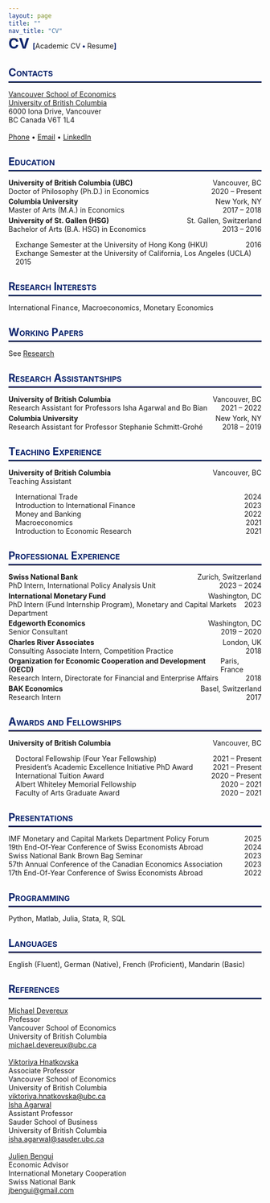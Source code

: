 ```yaml
---
layout: page
title: ""
nav_title: "CV"
---
```

<div style="margin-top: -2em; margin-bottom: 1em;">
  <span style="color: #0c246c; font-weight: bold; font-size: 2em;">
    CV
    <span style="color: #0c246c; font-weight: bold; font-size: 0.5em;">[</span><a href="/assets/cv/Vogt_Oliver_CV.pdf" target="_blank" style="font-size: 0.5em; font-weight: normal; text-decoration: none;">Academic CV</a><span style="color: #0c246c; font-weight: bold; font-size: 0.5em;"> &bull; </span><a href="/assets/cv/Vogt_Oliver_Resume.pdf" target="_blank" style="font-size: 0.5em; font-weight: normal; text-decoration: none;">Resume</a><span style="color: #0c246c; font-weight: bold; font-size: 0.5em;">]</span>
  </span>
</div>
<!--
<div style="margin-top: -2em; margin-bottom: 1em;">
  <span style="color: #0c246c; font-weight: bold; font-size: 2em;">
    CV
    <span style="color: #0c246c; font-weight: bold; font-size: 0.5em;">[</span><a href="/assets/cv/Vogt_Oliver_CV.pdf" target="_blank" style="font-size: 0.5em; font-weight: normal; text-decoration: none;">PDF</a><span style="color: #0c246c; font-weight: bold; font-size: 0.5em;"></span><span style="color: #0c246c; font-weight: bold; font-size: 0.5em;">]</span>
  </span>
</div>
-->
<!-- Contacts -->
<div style="margin-top: 2em;">
  <span style="color: #0c246c; font-variant: small-caps; font-weight: bold; font-size: 1.5em;">
    Contacts
  </span>
</div>
<hr style="border: none; border-top: 2px solid #0c246c; margin: 0.3em 0 1em 0;">
<a href="https://economics.ubc.ca/">
  Vancouver School of Economics<br>
  University of British Columbia
</a><br>
6000 Iona Drive, Vancouver<br>
BC Canada V6T 1L4<br>
<br>
<a href="tel:+41765268599">Phone</a> &bull; <a href="mailto:oliver.p.vogt@gmail.com">Email</a> &bull; <a href="https://www.linkedin.com/in/oliver-vogt-75011914a">LinkedIn</a>

<!-- Education -->
<div style="margin-top: 2em;">
  <span style="color: #0c246c; font-variant: small-caps; font-weight: bold; font-size: 1.5em;">
    Education
  </span>
</div>
<hr style="border: none; border-top: 2px solid #0c246c; margin: 0.3em 0 1em 0;">
<!-- UBC -->
<div class="cv-flex" style="display: flex; justify-content: space-between;">
  <span><b>University of British Columbia (UBC)</b></span>
  <span>Vancouver, BC</span>
</div>
<div class="cv-flex" style="display: flex; justify-content: space-between;">
  <span>Doctor of Philosophy (Ph.D.) in Economics</span>
  <span>2020 – Present</span>
</div>

<!-- Columbia -->
<div class="cv-flex" style="display: flex; justify-content: space-between; margin-top: 0.25em;">
  <span><b>Columbia University</b></span>
  <span>New York, NY</span>
</div>
<div class="cv-flex" style="display: flex; justify-content: space-between;">
  <span>Master of Arts (M.A.) in Economics</span>
  <span>2017 – 2018</span>
</div>

<!-- St. Gallen -->
<div class="cv-flex" style="display: flex; justify-content: space-between; margin-top: 0.25em;">
  <span><b>University of St. Gallen (HSG)</b></span>
  <span>St. Gallen, Switzerland</span>
</div>
<div class="cv-flex" style="display: flex; justify-content: space-between;">
  <span>Bachelor of Arts (B.A. HSG) in Economics</span>
  <span>2013 – 2016</span>
</div>
<ul style="padding-left: 1em; margin-left: 0; list-style: none;">
  <li style="display: flex; justify-content: space-between; align-items: baseline; flex-wrap: wrap;">
    Exchange Semester at the University of Hong Kong (HKU)
    <span style="white-space: nowrap;">2016</span>
  </li>
  <li style="display: flex; justify-content: space-between; align-items: baseline; flex-wrap: wrap;">
    Exchange Semester at the University of California, Los Angeles (UCLA)
    <span style="white-space: nowrap;">2015</span>
  </li>
</ul>

<!-- Research Interests -->
<div style="margin-top: 2em;">
  <span style="color: #0c246c; font-variant: small-caps; font-weight: bold; font-size: 1.5em;">
    Research Interests
  </span>
</div>
<hr style="border: none; border-top: 2px solid #0c246c; margin: 0.3em 0 1em 0;">
International Finance, Macroeconomics, Monetary Economics

<!-- Working Papers -->
<div style="margin-top: 2em;">
  <span style="color: #0c246c; font-variant: small-caps; font-weight: bold; font-size: 1.5em;">
    Working Papers
  </span>
</div>
<hr style="border: none; border-top: 2px solid #0c246c; margin: 0.3em 0 1em 0;">
See <a href="/research">Research</a>

<!-- Research Assistantships -->
<div style="margin-top: 2em;">
  <span style="color: #0c246c; font-variant: small-caps; font-weight: bold; font-size: 1.5em;">
    Research Assistantships
  </span>
</div>
<hr style="border: none; border-top: 2px solid #0c246c; margin: 0.3em 0 1em 0;">

<!-- UBC RA -->
<div class="cv-flex" style="display: flex; justify-content: space-between; margin-top: 0.25em;">
  <span><b>University of British Columbia</b></span>
  <span>Vancouver, BC</span>
</div>
<div class="cv-flex" style="display: flex; justify-content: space-between;">
  <span>Research Assistant for Professors Isha Agarwal and Bo Bian</span>
  <span>2021 – 2022</span>
</div>

<!-- Columbia RA -->
<div class="cv-flex" style="display: flex; justify-content: space-between; margin-top: 0.25em;">
  <span><b>Columbia University</b></span>
  <span>New York, NY</span>
</div>
<div class="cv-flex" style="display: flex; justify-content: space-between;">
  <span>Research Assistant for Professor Stephanie Schmitt-Grohé </span>
  <span>2018 – 2019</span>
</div>

<!-- Teaching Experience -->
<div style="margin-top: 2em;">
  <span style="color: #0c246c; font-variant: small-caps; font-weight: bold; font-size: 1.5em;">
    Teaching Experience
  </span>
</div>
<hr style="border: none; border-top: 2px solid #0c246c; margin: 0.3em 0 1em 0;">

<div class="cv-flex" style="display: flex; justify-content: space-between;">
  <span><b>University of British Columbia</b></span>
  <span>Vancouver, BC</span>
</div>
<div>Teaching Assistant</div>
<ul style="padding-left: 1em; margin-left: 0; list-style: none;">
   <li style="display: flex; justify-content: space-between; align-items: baseline; flex-wrap: wrap;">
    International Trade
    <span style="white-space: nowrap;">2024</span>
  </li>
  <li style="display: flex; justify-content: space-between; align-items: baseline; flex-wrap: wrap;">
    Introduction to International Finance
    <span style="white-space: nowrap;">2023</span>
  </li>
  <li style="display: flex; justify-content: space-between; align-items: baseline; flex-wrap: wrap;">
    Money and Banking
    <span style="white-space: nowrap;">2022</span>
  </li>
  <li style="display: flex; justify-content: space-between; align-items: baseline; flex-wrap: wrap;">
    Macroeconomics
    <span style="white-space: nowrap;">2021</span>
  </li>
  <li style="display: flex; justify-content: space-between; align-items: baseline; flex-wrap: wrap;">
    Introduction to Economic Research
    <span style="white-space: nowrap;">2021</span>
  </li>
  <!-- more items -->
</ul>

<!-- Professional Experience -->
<div style="margin-top: 2em;">
  <span style="color: #0c246c; font-variant: small-caps; font-weight: bold; font-size: 1.5em;">
    Professional Experience
  </span>
</div>
<hr style="border: none; border-top: 2px solid #0c246c; margin: 0.3em 0 1em 0;">

<!-- SNB -->
<div class="cv-flex" style="display: flex; justify-content: space-between;">
  <span><b>Swiss National Bank</b></span>
  <span>Zurich, Switzerland</span>
</div>
<div class="cv-flex" style="display: flex; justify-content: space-between;">
  <span>PhD Intern, International Policy Analysis Unit</span>
  <span>2023 – 2024</span>
</div>

<!-- IMF -->
<div class="cv-flex" style="display: flex; justify-content: space-between; margin-top: 0.25em;">
  <span><b>International Monetary Fund</b></span>
  <span>Washington, DC</span>
</div>
<div class="cv-flex" style="display: flex; justify-content: space-between;">
  <span>PhD Intern (Fund Internship Program), Monetary and Capital Markets Department</span>
  <span>2023</span>
</div>

<!-- Edgeworth Economics -->
<div class="cv-flex" style="display: flex; justify-content: space-between; margin-top: 0.25em;">
  <span><b>Edgeworth Economics</b></span>
  <span>Washington, DC</span>
</div>
<div class="cv-flex" style="display: flex; justify-content: space-between;">
  <span>Senior Consultant</span>
  <span>2019 – 2020</span>
</div>

<!-- Charles River Associates -->
<div class="cv-flex" style="display: flex; justify-content: space-between; margin-top: 0.25em;">
  <span><b>Charles River Associates</b></span>
  <span>London, UK</span>
</div>
<div class="cv-flex" style="display: flex; justify-content: space-between;">
  <span>Consulting Associate Intern, Competition Practice</span>
  <span>2018</span>
</div>

<!-- OECD -->
<div class="cv-flex" style="display: flex; justify-content: space-between; margin-top: 0.25em;">
  <span><b>Organization for Economic Cooperation and Development (OECD)</b></span>
  <span>Paris, France</span>
</div>
<div class="cv-flex" style="display: flex; justify-content: space-between;">
  <span>Research Intern, Directorate for Financial and Enterprise Affairs</span>
  <span>2018</span>
</div>

<!-- BAK Economics -->
<div class="cv-flex" style="display: flex; justify-content: space-between; margin-top: 0.25em;">
  <span><b>BAK Economics</b></span>
  <span>Basel, Switzerland</span>
</div>
<div class="cv-flex" style="display: flex; justify-content: space-between;">
  <span>Research Intern</span>
  <span>2017</span>
</div>

<!-- Awards and Fellowships -->
<div style="margin-top: 2em;">
  <span style="color: #0c246c; font-variant: small-caps; font-weight: bold; font-size: 1.5em;">
    Awards and Fellowships
  </span>
</div>
<hr style="border: none; border-top: 2px solid #0c246c; margin: 0.3em 0 1em 0;">

<div class="cv-flex" style="display: flex; justify-content: space-between;">
  <span><b>University of British Columbia</b></span>
  <span>Vancouver, BC</span>
</div>
<ul style="padding-left: 1em; margin-left: 0; list-style: none;">
  <li style="display: flex; justify-content: space-between; align-items: baseline; flex-wrap: wrap;">
    Doctoral Fellowship (Four Year Fellowship)
    <span style="white-space: nowrap;">2021 – Present</span>
  </li>
  <li style="display: flex; justify-content: space-between; align-items: baseline; flex-wrap: wrap;">
    President’s Academic Excellence Initiative PhD Award
    <span style="white-space: nowrap;">2021 – Present</span>
  </li>
  <li style="display: flex; justify-content: space-between; align-items: baseline; flex-wrap: wrap;">
    International Tuition Award
    <span style="white-space: nowrap;">2020 – Present</span>
  </li>
  <li style="display: flex; justify-content: space-between; align-items: baseline; flex-wrap: wrap;">
    Albert Whiteley Memorial Fellowship 
    <span style="white-space: nowrap;">2020 – 2021</span>
  </li>
  <li style="display: flex; justify-content: space-between; align-items: baseline; flex-wrap: wrap;">
    Faculty of Arts Graduate Award 
    <span style="white-space: nowrap;">2020 – 2021</span>
  </li>
  <!-- more items -->
</ul>

<!-- Presentations -->
<div style="margin-top: 2em;">
  <span style="color: #0c246c; font-variant: small-caps; font-weight: bold; font-size: 1.5em;">
    Presentations
  </span>
</div>
<hr style="border: none; border-top: 2px solid #0c246c; margin: 0.3em 0 1em 0;">
<ul style="padding-left: 0; margin-left: 0; list-style: none;">
  <li style="display: flex; justify-content: space-between;">
    <span>IMF Monetary and Capital Markets Department Policy Forum</span>
    <span>2025</span>
  </li>
  <li style="display: flex; justify-content: space-between;">
    <span>19th End-Of-Year Conference of Swiss Economists Abroad</span>
    <span>2024</span>
  </li>
  <li style="display: flex; justify-content: space-between;">
    <span>Swiss National Bank Brown Bag Seminar</span>
    <span>2023</span>
  </li>
  <li style="display: flex; justify-content: space-between;">
    <span>57th Annual Conference of the Canadian Economics Association</span>
    <span>2023</span>
  </li>
    <li style="display: flex; justify-content: space-between;">
    <span>17th End-Of-Year Conference of Swiss Economists Abroad</span>
    <span>2022</span>
  </li>
</ul>

<!-- Programming -->
<div style="margin-top: 2em;">
  <span style="color: #0c246c; font-variant: small-caps; font-weight: bold; font-size: 1.5em;">
    Programming
  </span>
</div>
<hr style="border: none; border-top: 2px solid #0c246c; margin: 0.3em 0 1em 0;">
Python, Matlab, Julia, Stata, R, SQL

<!-- Languages -->
<div style="margin-top: 2em;">
  <span style="color: #0c246c; font-variant: small-caps; font-weight: bold; font-size: 1.5em;">
    Languages
  </span>
</div>
<hr style="border: none; border-top: 2px solid #0c246c; margin: 0.3em 0 1em 0;">
English (Fluent), German (Native), French (Proficient), Mandarin (Basic)

<!-- References -->
<div style="margin-top: 2em;">
  <span style="color: #0c246c; font-variant: small-caps; font-weight: bold; font-size: 1.5em;">
    References
  </span>
</div>
<hr style="border: none; border-top: 2px solid #0c246c; margin: 0.3em 0 1em 0;">

<div style="display: flex; flex-wrap: wrap;">
  <div style="flex: 1 1 300px; min-width: 250px; margin-right: 2em;">
    <a href="https://economics.ubc.ca/profile/michael-devereux/">Michael Devereux</a><br>
    Professor<br>
    Vancouver School of Economics<br>
    University of British Columbia<br>
    <a href="mailto:michael.devereux@ubc.ca">michael.devereux@ubc.ca</a>
    <br><br>
    <a href="https://economics.ubc.ca/profile/viktoriya-hnatkovska/">Viktoriya Hnatkovska</a><br>
    Associate Professor<br>
    Vancouver School of Economics<br>
    University of British Columbia<br>
    <a href="mailto:viktoriya.hnatkovska@ubc.ca">viktoriya.hnatkovska@ubc.ca</a>
  </div>
  <div style="flex: 1 1 300px; min-width: 250px;">
    <a href="https://www.sauder.ubc.ca/people/isha-agarwal">Isha Agarwal</a><br>
    Assistant Professor<br>
    Sauder School of Business<br>
    University of British Columbia<br>
    <a href="mailto:isha.agarwal@sauder.ubc.ca">isha.agarwal@sauder.ubc.ca</a>
    <br><br>
    <a href="https://jbengui.github.io">Julien Bengui</a><br>
    Economic Advisor<br>
    International Monetary Cooperation<br>
    Swiss National Bank<br>
    <a href="mailto:jbengui@gmail.com">jbengui@gmail.com</a>
  </div>
</div>
